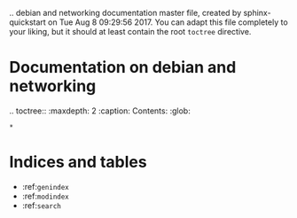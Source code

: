 .. debian and networking documentation master file, created by
   sphinx-quickstart on Tue Aug  8 09:29:56 2017.
   You can adapt this file completely to your liking, but it should at least
   contain the root `toctree` directive.

Documentation on debian and networking
======================================

.. toctree::
    :maxdepth: 2 
	:caption: Contents:
    :glob:

    *

Indices and tables
==================

* :ref:`genindex`
* :ref:`modindex`
* :ref:`search`
